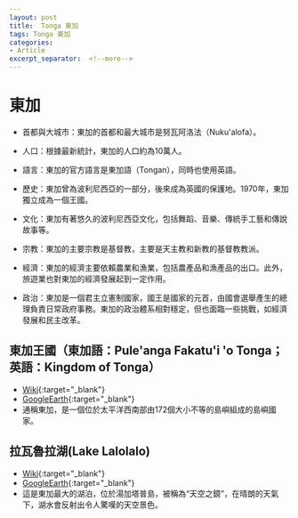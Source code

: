 ```yaml
---
layout: post
title:  Tonga 東加
tags: Tonga 東加 
categories:
- Article
excerpt_separator:  <!--more-->
---
```

# 東加
- 首都與大城市：東加的首都和最大城市是努瓦阿洛法（Nuku'alofa）。

- 人口：根據最新統計，東加的人口約為10萬人。

- 語言：東加的官方語言是東加語（Tongan），同時也使用英語。

- 歷史：東加曾為波利尼西亞的一部分，後來成為英國的保護地。1970年，東加獨立成為一個王國。

- 文化：東加有著悠久的波利尼西亞文化，包括舞蹈、音樂、傳統手工藝和傳說故事等。

- 宗教：東加的主要宗教是基督教，主要是天主教和新教的基督教教派。

- 經濟：東加的經濟主要依賴農業和漁業，包括農產品和漁產品的出口。此外，旅遊業也對東加的經濟發展起到一定作用。

- 政治：東加是一個君主立憲制國家，國王是國家的元首，由國會選舉產生的總理負責日常政府事務。東加的政治體系相對穩定，但也面臨一些挑戰，如經濟發展和民主改革。
## 東加王國（東加語：Pule'anga Fakatu'i 'o Tonga；英語：Kingdom of Tonga）
- [Wiki](https://zh.wikipedia.org/zh-tw/%E6%9D%B1%E5%8A%A0 "Wiki"){:target="_blank"} 
- [GoogleEarth](https://earth.google.com/web/search/Tonga/@-18.88893748,-174.74737301,-7.56846956a,1407915.51663551d,34.99992071y,0h,0t,0r/ "GoogleEarth"){:target="_blank"} 
- 通稱東加，是一個位於太平洋西南部由172個大小不等的島嶼組成的島嶼國家。

## 拉瓦魯拉湖(Lake Lalolalo)
- [Wiki](https://en.wikipedia.org/wiki/Lake_Lalolalo "Wiki"){:target="_blank"} 
- [GoogleEarth](https://earth.google.com/web/search/Lake+Lalolalo/@-13.26609688,-176.11923972,5.51263918a,37391.49468482d,34.99999917y,-0h,0t,0r/ "GoogleEarth"){:target="_blank"} 
- 這是東加最大的湖泊，位於湯加塔普島，被稱為“天空之鏡”，在晴朗的天氣下，湖水會反射出令人驚嘆的天空景色。

